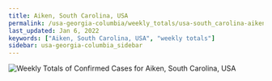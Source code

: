 ```yaml
---
title: Aiken, South Carolina, USA
permalink: /usa-georgia-columbia/weekly_totals/usa-south_carolina-aiken-weekly_totals.html
last_updated: Jan 6, 2022
keywords: ["Aiken, South Carolina, USA", "weekly totals"]
sidebar: usa-georgia-columbia_sidebar
---
```


![Weekly Totals of Confirmed Cases for Aiken, South Carolina, USA](/covid_tracker/images/graphs/usa-south_carolina-aiken-weekly_totals_graph.png)
